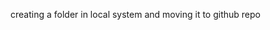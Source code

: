 creating a folder in local system and moving it to github repo

<!-- 1)create a folder
2) run a command git init
3) create a files and add to git ..git add .
4)run a command git commit -m "some msg"
5)git remote add origin <link of the repo from github>
6)run command git push origin main -->